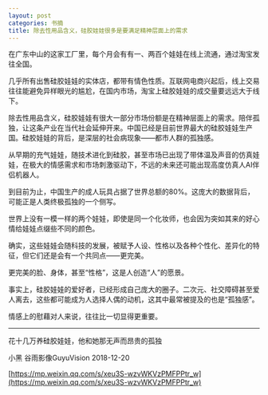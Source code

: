 ```yaml
---
layout: post
categories: 书摘
title: 除去性用品含义，硅胶娃娃很多是要满足精神层面上的需求
---
```


在广东中山的这家工厂里，每个月会有有一、两百个娃娃在线上流通，通过淘宝发往全国。

几乎所有出售硅胶娃娃的实体店，都带有情色性质。互联网电商兴起后，线上交易往往能避免异样眼光的尴尬，在国内市场，淘宝上硅胶娃娃的成交量要远远大于线下。

除去性用品含义，硅胶娃娃有很大一部分市场份额是在精神层面上的需求。陪伴孤独，让这条产业在当代社会延伸开来。中国已经是目前世界最大的硅胶娃娃生产国。硅胶娃娃的背后，是深层的社会病现象——都市人群的孤独感。

从早期的充气娃娃，随技术进化到硅胶，甚至市场已出现了带体温及声音的仿真娃娃，在极大的情感需求和市场刺激驱动下，不远的未来还可能出现高度仿真人AI伴侣机器人。

到目前为止，中国生产的成人玩具占据了世界总额的80%。这庞大的数据背后，可能正是人类终极孤独的一个侧写。

世界上没有一模一样的两个娃娃，即使是同一个化妆师，也会因为突如其来的好心情给娃娃点缀些不同的颜色。

确实，这些娃娃会随科技的发展，被赋予人设、性格以及各种个性化、差异化的特征，但它们还是会有一个共同点——更完美。

更完美的脸、身体，甚至“性格”，这是人创造“人”的愿景。

事实上，硅胶娃娃的爱好者，已经形成自己庞大的圈子。二次元、社交障碍甚至爱人离去，这些都可能成为人选择人偶的动机，这其中最常被提及的也是“孤独感”。

情感上的慰藉对人来说，往往比一切显得更重要。

---

花十几万养硅胶娃娃，他和她那无声而昂贵的孤独

小黑  谷雨影像GuyuVision  2018-12-20

[https://mp.weixin.qq.com/s/xeu3S-wzvWKVzPMFPPtr_w](https://mp.weixin.qq.com/s/xeu3S-wzvWKVzPMFPPtr_w)